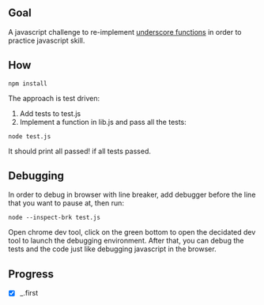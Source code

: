 ## Goal
A javascript challenge to re-implement [underscore functions](https://underscorejs.org/) in order to practice javascript skill.

## How
```
npm install
```

The approach is test driven:

1. Add tests to test.js
2. Implement a function in lib.js and pass all the tests:

```
node test.js
```

It should print all passed! if all tests passed.

## Debugging
In order to debug in browser with line breaker, add debugger before the line that you want to pause at, then run:

```
node --inspect-brk test.js
```

Open chrome dev tool, click on the green bottom to open the decidated dev tool to launch the debugging environment. After that, you can debug the tests and the code just like debugging javascript in the browser.


## Progress
- [x] _.first

